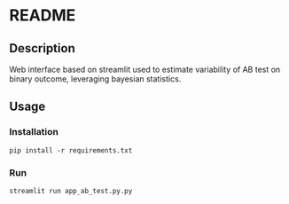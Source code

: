 # README

## Description

Web interface based on streamlit used to estimate variability of AB test on binary outcome, leveraging bayesian statistics.

## Usage

### Installation

```shell
pip install -r requirements.txt
```

### Run

```shell
streamlit run app_ab_test.py.py
```


